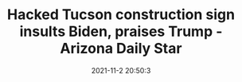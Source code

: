 ---
"title": "Hacked Tucson construction sign insults Biden, praises Trump - Arizona Daily Star"
"date": "2021-11-2 20:50:3"
"feed_name": "GOOGLENEWSCONSTRUCTION"
"feed_website": "https://news.google.com/search?q=construction%2Bincident&hl=en-US&gl=US&ceid=US:en"
"feed_rss": "https://news.google.com/rss/search?q=construction%2Bincident&hl=en-US&gl=US&ceid=US:en"
"link": "https://tucson.com/news/government-and-politics/hacked-tucson-construction-sign-insults-biden-praises-trump/article_98271fae-3c16-11ec-8d28-07a003028f94.html"
"source": "{'href': 'https://tucson.com', 'title': 'Arizona Daily Star'}"
"file": "_posts/2021-1-1-a19d1a14ca7ade6ff62a3c3d3656ea0af1ecff7d.md"
"accident": "0"
"drilling": "0"
"dead": "0"
"injured": "0"
"arrested": "0"
"place": "unknown place"
"where": "unknown site"
"causes": "unknown"
"place_uri": "unknown place"
---